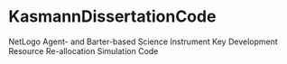 # KasmannDissertationCode
NetLogo Agent- and Barter-based Science Instrument Key Development Resource Re-allocation Simulation Code

